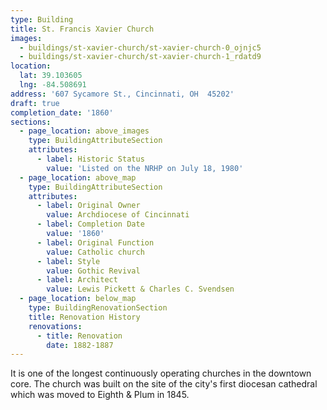 ```yaml
---
type: Building
title: St. Francis Xavier Church
images:
  - buildings/st-xavier-church/st-xavier-church-0_ojnjc5
  - buildings/st-xavier-church/st-xavier-church-1_rdatd9
location:
  lat: 39.103605
  lng: -84.508691
address: '607 Sycamore St., Cincinnati, OH  45202'
draft: true
completion_date: '1860'
sections:
  - page_location: above_images
    type: BuildingAttributeSection
    attributes:
      - label: Historic Status
        value: 'Listed on the NRHP on July 18, 1980'
  - page_location: above_map
    type: BuildingAttributeSection
    attributes:
      - label: Original Owner
        value: Archdiocese of Cincinnati
      - label: Completion Date
        value: '1860'
      - label: Original Function
        value: Catholic church
      - label: Style
        value: Gothic Revival
      - label: Architect
        value: Lewis Pickett & Charles C. Svendsen
  - page_location: below_map
    type: BuildingRenovationSection
    title: Renovation History
    renovations:
      - title: Renovation
        date: 1882-1887
---
```


It is one of the longest continuously operating churches in the downtown core. The church was built on the site of the city's first diocesan cathedral which was moved to Eighth & Plum in 1845.
